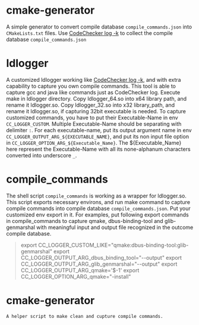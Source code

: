 # cmake-generator
A simple generator to convert compile database `compile_commands.json` into `CMakeLists.txt` files.
Use [CodeChecker log -k](https://github.com/Ericsson/codechecker.git) to collect the compile database `compile_commands.json`

# ldlogger
  A customized ldlogger working like [CodeChecker log -k](https://github.com/Ericsson/codechecker.git), and with extra capability to capture you own compile commands. 
  This tool is able to capture gcc and java like commands just as CodeChecker log.
  Execute make in ldlogger directory.
  Copy ldlogger_64.so into x64 library path, and rename it ldlogger.so.
  Copy ldlogger_32.so into x32 library_path, and rename it ldlogger.so, if capturing 32bit executable is needed.
  To capture customized commands, you have to put their Executable-Name in env `CC_LOGGER_CUSTOM`. Multiple Executable-Name should be separating with delimiter `:`.
  For each executable-name, put its output argument name in env `CC_LOGGER_OUTPUT_ARG_${EXECUTABLE_NAME}`, and put its non input file option in `CC_LOGGER_OPTION_ARG_${Executable_Name}`. The ${Executable_Name} here represent the Executable-Name with all its none-alphanum characters converted into underscore `_`.

# compile_commands
  The shell script `compile_commands` is working as a wrapper for ldlogger.so.
  This script exports necessary environs, and run make command to capture compile commands into compile database `compile_commands.json`. Put your customized env export in it.
  For examples, put following export commands in compile_commands to capture qmake, dbus-binding-tool and glib-genmarshal with meaningful input and output file recognized in the outcome compile database.

> export CC_LOGGER_CUSTOM_LIKE="qmake:dbus-binding-tool:glib-genmarshal"
> export CC_LOGGER_OUTPUT_ARG_dbus_binding_tool="--output"
> export CC_LOGGER_OUTPUT_ARG_glib_genmarshal="--output"
> export CC_LOGGER_OUTPUT_ARG_qmake='$-1'
> export CC_LOGGER_OPTION_ARG_qmake="-install"

# cmake-generator
    A helper script to make clean and cupture compile commands.